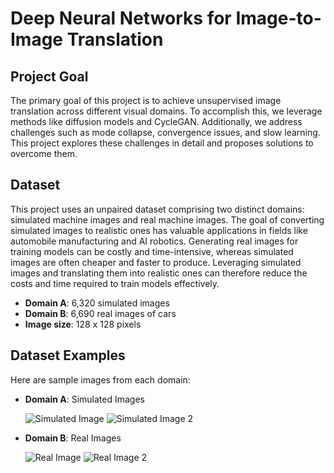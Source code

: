 # Deep Neural Networks for Image-to-Image Translation

## Project Goal

The primary goal of this project is to achieve unsupervised image translation across different visual domains. To accomplish this, we leverage methods like diffusion models and CycleGAN. Additionally, we address challenges such as mode collapse, convergence issues, and slow learning. This project explores these challenges in detail and proposes solutions to overcome them.

## Dataset

This project uses an unpaired dataset comprising two distinct domains: simulated machine images and real machine images. The goal of converting simulated images to realistic ones has valuable applications in fields like automobile manufacturing and AI robotics. Generating real images for training models can be costly and time-intensive, whereas simulated images are often cheaper and faster to produce. Leveraging simulated images and translating them into realistic ones can therefore reduce the costs and time required to train models effectively.

- **Domain A**: 6,320 simulated images
- **Domain B**: 6,690 real images of cars
- **Image size**: 128 x 128 pixels

## Dataset Examples

Here are sample images from each domain:

- **Domain A**: Simulated Images

  ![Simulated Image](https://github.com/user-attachments/assets/2efa0990-f10d-4c6e-b34d-5b4674140379)      ![Simulated Image 2](https://github.com/user-attachments/assets/efae6225-d9b4-4be5-a63c-cea9befd1c32)  




- **Domain B**: Real Images

  ![Real Image](https://github.com/user-attachments/assets/72d5758d-72df-4845-bf2f-709e2400f413)           ![Real Image 2](https://github.com/user-attachments/assets/25026c54-271f-4159-81f6-6e0d9ed03097)


